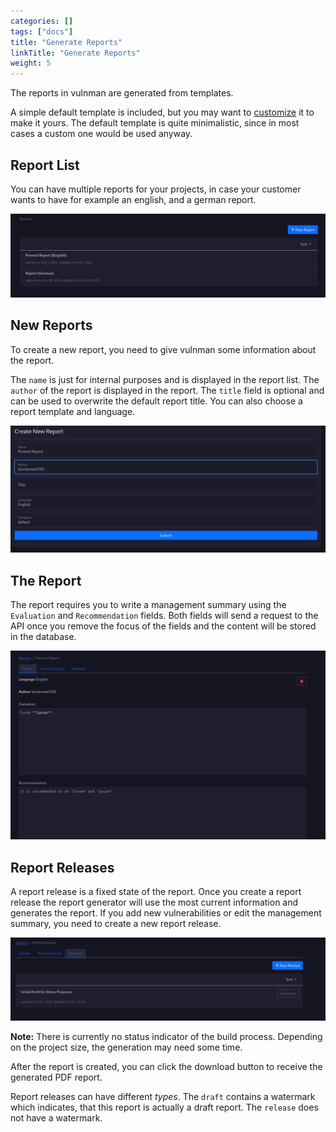 ```yaml
---
categories: []
tags: ["docs"] 
title: "Generate Reports"
linkTitle: "Generate Reports"
weight: 5
---
```



The reports in vulnman are generated from templates.

A simple default template is included, but you may want to [customize](/docs/advanced-topics/report-templates/) it to make it yours.
The default template is quite minimalistic, since in most cases a custom one would be used anyway.

## Report List
You can have multiple reports for your projects, in case your customer wants to have for example an english, and a german report.

![Project Reports](/attachments/project-report-list.png)


## New Reports
To create a new report, you need to give vulnman some information about the report.

The `name` is just for internal purposes and is displayed in the report list.
The `author` of the report is displayed in the report.
The `title` field is optional and can be used to overwrite the default report title.
You can also choose a report template and language.

![Create Report](/attachments/project-report-create.png)

## The Report
The report requires you to write a management summary using the `Evaluation` and `Recommendation` fields.
Both fields will send a request to the API once you remove the focus of the fields and the content will be stored in the database.

![Report](/attachments/project-report.png)


## Report Releases
A report release is a fixed state of the report.
Once you create a report release the report generator will use the most current information and generates the report.
If you add new vulnerabilities or edit the management summary, you need to create a new report release.

![Report Releases](/attachments/report-release-list.png)

**Note:** There is currently no status indicator of the build process. Depending on the project size, the generation may need some time.

After the report is created, you can click the download button to receive the generated PDF report.

Report releases can have different *types*.
The `draft` contains a watermark which indicates, that this report is actually a draft report.
The `release` does not have a watermark.
